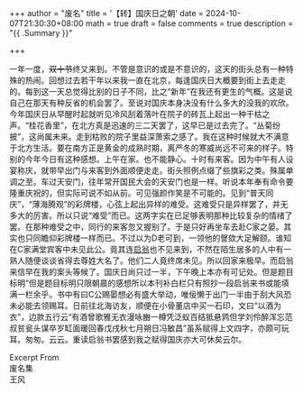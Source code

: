 +++
author = "废名"
title = '【转】国庆日之朝'
date = 2024-10-07T21:30:30+08:00
math = true 
draft = false
comments = true
description = "{{ .Summary }}"

+++

一年一度，~~双十节~~终又来到。不管是意识的或是不意识的，这天的街头总有一种特殊的热闹。回想过去若干年以来我一直在北京，每逢国庆日大概要到街上去走走的。每到这一天总觉得比别的日子不同，比之“新年”在我还有更生的气概。这是说自己在那天有种反省的机会罢了。至说对国庆本身决没有什么多大的没我的欢欣。今年国庆日从早醒时起就听见冷风刮着落叶在院子的砖瓦上起出一种干枯之声。“桂花香里”，在北方真是迅速的三二天罢了，这早已是过去完了。“丛菊纷披”，这尚属未来。走到枯败的院子里益深萧索之感了。我在这种时候就大不满意于北方生活。要在南方正是黄金的成熟时期，离严冬的寒威尚远不可来的样子。特别的今年今日有这种感想。上午在家。也不能静心。十时有来客。因为中午有人设宴称庆，就带早出门与来客到外面顺便走走。街头照例点缀了些旗彩之类。殊属单调之至。车过天安门，往年常开国民大会的天安门也是一样。听说本年奉有命令要隆重庆祝的，但实际可说不如从前。可见强颜作笑是不可能的。见到“普天同庆”，“薄海腾观”的彩牌楼，心弦上起出异样的难受。这难受只是异样罢了，并无多大的厉害。所以只说“难受”而已。这两字实在已足够表明那种比较复杂的情绪了罢。在那种难受之中，同行的来客忽又握别了。于是只好再坐车去赴C家之晏。其实也只同瞻仰彩牌楼一样而已。不过以为D老可到，一领他的謦欬大足解颐。谁知在C家满堂宾客中未见此公。竟其连[启翁](https://www.baidu.com/link?url=eywNjMAWF5xRIefQewTf_97FyDB9l7ZDlEC0ceZ1GzPOa-0I9exFmwQ5iIUQ0FI4sF8-bRYc8mFC3B3-_kNPxfTmdaYY9dg--U0vYohd8Pei0QTaUXOWarZECFNMEmt1&wd=&eqid=c17cf04301367fc2000000066703e323)也不见来到，不然在陌生居多的人中有一熟人随便谈谈省得去尊姓大名了。他们二人竟终席未见。所以回家来极早。而启翁来信早在我的案头等候了。国庆日尚只过一半，下午晚上本亦有可记处。但是题目标明“但是题目标明只限朝晨的感想所以本刊补白栏只有照抄一段启翁来书或能填满一栏余乎。书中有曰C公赐晏想必有盛大举动，唯佞懒于出门一半由于刮大风恐未必能去领赐耳。日前往北海访友，顺便在小骨董店中买一石印，文曰“以酒为衣”，边款五行云“有酒曾歌雅无衣漫咏豳一樽凭泛蚁百结抵悬鹑但学刘伶醉浑忘范叔贫瓮头谋卒岁缸面暖回春戊戌秋七月朔日冯敏昌”虽系赋得上文四字，亦颇可玩耳。匆匆。云云。重读启翁书罢感到我之赋得国庆亦大可休矣云尔。

Excerpt From<br>
废名集<br>
王风<br>

